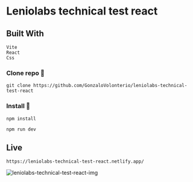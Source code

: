 # Leniolabs technical test react

## Built With
 ```
Vite
React
Css

```

### Clone repo 🔧

```
git clone https://github.com/GonzaloVolonterio/leniolabs-technical-test-react
```

### Install 🔧

```
npm install
```

```
npm run dev
```

## Live
```
https://leniolabs-technical-test-react.netlify.app/

```
![leniolabs-technical-test-react-img](https://github.com/GonzaloVolonterio/leniolabs-technical-test-react/assets/64506662/cb98a26d-678a-4424-b9ea-d41bfabf9830)

